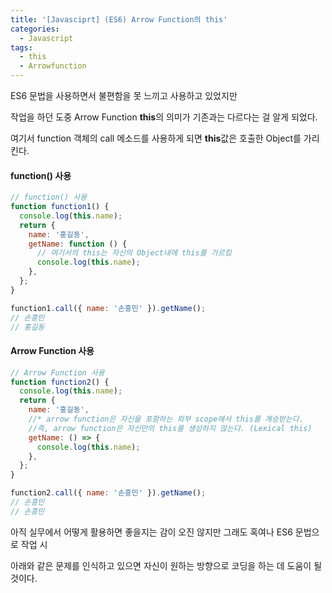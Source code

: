 ```yaml
---
title: '[Javasciprt] (ES6) Arrow Function의 this'
categories:
  - Javascript
tags:
  - this
  - Arrowfunction
---
```


ES6 문법을 사용하면서 불편함을 못 느끼고 사용하고 있었지만

작업을 하던 도중 Arrow Function **this**의 의미가 기존과는 다르다는 걸 알게 되었다.

여기서 function 객체의 call 메소드를 사용하게 되면 **this**값은 호출한 Object를 가리킨다.

#### function() 사용

```js
// function() 사용
function function1() {
  console.log(this.name);
  return {
    name: '홍길동',
    getName: function () {
      // 여기서의 this는 자신의 Object내에 this를 가르킴
      console.log(this.name);
    },
  };
}

function1.call({ name: '손흥민' }).getName();
// 손흥민
// 홍길동
```

#### Arrow Function 사용

```js
// Arrow Function 사용
function function2() {
  console.log(this.name);
  return {
    name: '홍길동',
    //* arrow function은 자신을 포함하는 외부 scope에서 this를 계승받는다.
    //즉, arrow function은 자신만의 this를 생성하지 않는다. (Lexical this)
    getName: () => {
      console.log(this.name);
    },
  };
}

function2.call({ name: '손흥민' }).getName();
// 손흥민
// 손흥민
```

아직 실무에서 어떻게 활용하면 좋을지는 감이 오진 않지만 그래도 혹여나 ES6 문법으로 작업 시

아래와 같은 문제를 인식하고 있으면 자신이 원하는 방향으로 코딩을 하는 데 도움이 될 것이다.
